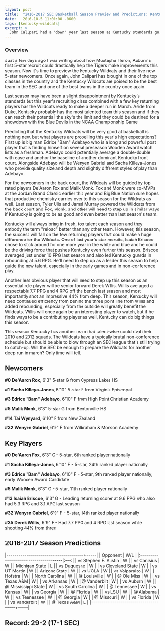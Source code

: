 ```yaml
---
layout: post
title:  "2016-2017 SEC Basketball Season Preview and Predictions: Kentucky Wildcats"
date:   2016-10-5 11:00:00 -0600
tags: [kentucky-wildcats]
excerpt: >
  John Calipari had a "down" year last season as Kentucky standards go, but the Wildcats have bounced back with yet another amazing recruiting class. Can this year's studs come together to be one of the best teams in the country?
---
```

### Overview
Just a few days ago I was writing about how Mustapha Heron, Auburn's first 5-star recruit could drastically help the Tigers make improvements this season. Now it's time to preview the Kentucky Wildcats and their five new 5-star newcomers. Once again, John Calipari has brought in one of the top classes in the country and the Kentucky Wildcats are poised to be the best team in the SEC and one of the best teams in the country once again.

Last season may have been a slight disappointment by Kentucky's standards but this year's recruiting class combined with a few key returning players has the Wildcats ready to make a deeper run in March. Aside from Duke, Kentucky probably has the most talented team this season and if they can reach their potential, the sky's the limit and they could be destined for a showdown with the Blue Devils in the NCAA Championship Game.

Predicting that the Kentucky Wildcats will be very good at basketball is nothing new, but what players are propelling this year's high expectations? First up is big man Edrice "Bam" Adebayo who is a long and powerful post player that is finding himself on several preseason Wooden Award watch lists as a freshman. Adebayo could potentially average a double-double with ease and anchor the baseline of another dominant Kentucky front court. Alongside Adebayo will be Wenyen Gabriel and Sacha Killeya-Jones who provide quality size and depth and slightly different styles of play than Adebayo.

For the newcomers in the back court, the Wildcats will be guided by top rated players De'Aaron Fox and Malik Monk. Fox and Monk were co-MVPs at the Jordan Brand Classic earlier this year and Big Blue Nation sure hopes that productive chemistry carries over to this season for the Wildcats as well. Last season, Tyler Ulis and Jamal Murray powered the Wildcats from the back court and Fox, Monk, and other will need to step up in similar ways if Kentucky is going to be as good and even better than last season's team.

Kentucky will always bring in fresh, top talent each season and they embody the term "reload" better than any other team. However, this season, the success will fall on the few returning players that could make a huge difference for the Wildcats. One of last year's star recruits, Isaiah Briscoe chose to stick around for one more year in the white and blue and he could be the driving force that pushes Kentucky even further this season. Briscoe averaged just under 10 PPG last season and also led Kentucky guards in rebounding at 5.6 RPG. He'll need to step up as a leader this season to help guide the new talent, especially in the early games and in non-conference play.

Another less obvious player that will need to step up this season as an essential role player will be senior forward Derek Willis. Willis averaged a respectable 7.7 PPG and 4 RPG off the bench last season and most importantly shot an impressive 44% from deep. This season, Kentucky will need continued efficiency from behind the three point line from Willis and added rebounding, especially from the outside will greatly benefit the Wildcats. Willis will once again be an interesting player to watch, but if he finds ways to be a contributing player as well, Kentucky can do big things this season.

This season Kentucky has another team that talent-wise could rival their 2010 and 2012 squads. The Wildcats have a typically brutal non-conference schedule but should be able to blow through an SEC league that's still trying to catch-up. Will the SEC be enough to prepare the Wildcats for another deep run in march? Only time will tell.


## Newcomers

**\#0 De'Aaron Rox**, 6'3" 5-star G from Cypress Lakes HS

**\#1 Sacha Killeya-Jones**, 6'10" 5-star F from Virginia Episcopal

**\#3 Edrice "Bam" Adebayo**, 6'10" F from High Point Christian Academy

**\#5 Malik Monk**, 6'3" 5-star G from Bentonville HS

**\#14 Tai Wynyard**, 6'10" F from New Zealand

**\#32 Wenyen Gabriel**, 6'9" F from Wilbraham & Monson Academy


## Key Players

**\#0 De'Aaron Fox**, 6'3" G - 5-star, 6th ranked player nationally

**\#1 Sacha Killeya-Jones**, 6'10" F - 5-star, 24th ranked player nationally

**\#3 Edrice "Bam" Adebayo**, 6'10" F - 5-star, 9th ranked player nationally, early Wooden Award Candidate

**\#5 Malik Monk**, 6'3" G - 5-star, 11th ranked player nationally

**\#13 Isaiah Briscoe**, 6'3" G - Leading returning scorer at 9.6 PPG who also had 5.3 RPG and 3.1 APG last season

**\#32 Wenyen Gabriel**, 6'9" F - 5-star, 14th ranked player nationally

**\#35 Derek Willis**, 6'9" F - Had 7.7 PPG and 4 RPG last season while shooting 44% from three


## 2016-2017 Season Predictions

|---------------------------------------+-----|
| Opponent                              | W/L |
|:--------------------------------------|:---:|
| vs Stephen F. Austin                  | W   |
| vs Canisius                           | W   |
| Michigan State                        | L   |
| vs Duquesne                           | W   |
| vs Cleveland State                    | W   |
| vs UT Martin                          | W   |
| Arizona State                         | W   |
| vs UCLA                               | W   |
| vs Valparaiso                         | W   |
| Hofstra                               | W   |
| North Carolina                        | W   |
| @ Louisville                          | W   |
| @ Ole Miss                            | W   |
| vs Texas A&M                          | W   |
| vs Arkansas                           | W   |
| @ Vanderbilt                          | W   |
| vs Auburn                             | W   |
| @ Mississippi State                   | W   |
| vs South Carolina                     | W   |
| @ Tennessee                           | W   |
| vs Kansas                             | W   |
| vs Georgia                            | W   |
| @ Florida                             | W   |
| vs LSU                                | W   |
| @ Alabama                             | W   |
| vs Tennessee                          | W   |
| @ Georgia                             | W   |
| @ Missouri                            | W   |
| vs Florida                            | W   |
| vs Vanderbilt                         | W   |
| @ Texas A&M                           | L   |
|---------------------------------------+-----|

## Record: 29-2 (17-1 SEC)
